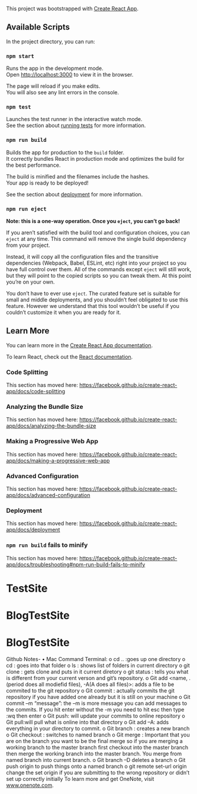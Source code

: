This project was bootstrapped with [Create React App](https://github.com/facebook/create-react-app).

## Available Scripts

In the project directory, you can run:

### `npm start`

Runs the app in the development mode.<br>
Open [http://localhost:3000](http://localhost:3000) to view it in the browser.

The page will reload if you make edits.<br>
You will also see any lint errors in the console.

### `npm test`

Launches the test runner in the interactive watch mode.<br>
See the section about [running tests](https://facebook.github.io/create-react-app/docs/running-tests) for more information.

### `npm run build`

Builds the app for production to the `build` folder.<br>
It correctly bundles React in production mode and optimizes the build for the best performance.

The build is minified and the filenames include the hashes.<br>
Your app is ready to be deployed!

See the section about [deployment](https://facebook.github.io/create-react-app/docs/deployment) for more information.

### `npm run eject`

**Note: this is a one-way operation. Once you `eject`, you can’t go back!**

If you aren’t satisfied with the build tool and configuration choices, you can `eject` at any time. This command will remove the single build dependency from your project.

Instead, it will copy all the configuration files and the transitive dependencies (Webpack, Babel, ESLint, etc) right into your project so you have full control over them. All of the commands except `eject` will still work, but they will point to the copied scripts so you can tweak them. At this point you’re on your own.

You don’t have to ever use `eject`. The curated feature set is suitable for small and middle deployments, and you shouldn’t feel obligated to use this feature. However we understand that this tool wouldn’t be useful if you couldn’t customize it when you are ready for it.

## Learn More

You can learn more in the [Create React App documentation](https://facebook.github.io/create-react-app/docs/getting-started).

To learn React, check out the [React documentation](https://reactjs.org/).

### Code Splitting

This section has moved here: https://facebook.github.io/create-react-app/docs/code-splitting

### Analyzing the Bundle Size

This section has moved here: https://facebook.github.io/create-react-app/docs/analyzing-the-bundle-size

### Making a Progressive Web App

This section has moved here: https://facebook.github.io/create-react-app/docs/making-a-progressive-web-app

### Advanced Configuration

This section has moved here: https://facebook.github.io/create-react-app/docs/advanced-configuration

### Deployment

This section has moved here: https://facebook.github.io/create-react-app/docs/deployment

### `npm run build` fails to minify

This section has moved here: https://facebook.github.io/create-react-app/docs/troubleshooting#npm-run-build-fails-to-minify
# TestSite
# BlogTestSite
# BlogTestSite

Github Notes-
•	Mac Command Terminal:
o	cd ..  :goes up one directory
o	cd <directory name> : goes into that folder
o	ls : shows list of folders in current directory
o	git clone <URL of clone> : gets clone and puts in it current diretory
o	git status : tells you what is different from your current verson and git’s repository.
o	Git add <name, .(period does all modiefid files), -A(A does all files)>: adds a file to be commited to the git repository
o	Git commit : actually commits the git repository if you have added one already but it is still on your machine
o	Git commit –m “message”: the –m is more message you can add messages to the commits. If you hit enter without the -m  you need to hit esc then type  :wq then enter
o	Git push: will update your commits to online repository
o	Git pull:will pull what is online into that directory
o	Git add –A: adds everything in your directory to commit.
o	Git branch <name> : creates a new branch
o	Git checkout <name> : switches to named branch
o	Git merge <name> : Important that you are on the branch you want to be the final merge so if you are merging a working branch to the master branch first checkout into the master branch then merge the working branch into the master branch. You merge from named branch into current branch.
o	Git branch –D <name> deletes a branch
o	Git push origin <name> to push things onto a named branch
o	git remote set-url origin <url> change the set origin if you are submitting to the wrong repository or didn’t set up correctly initially
To learn more and get OneNote, visit www.onenote.com.

